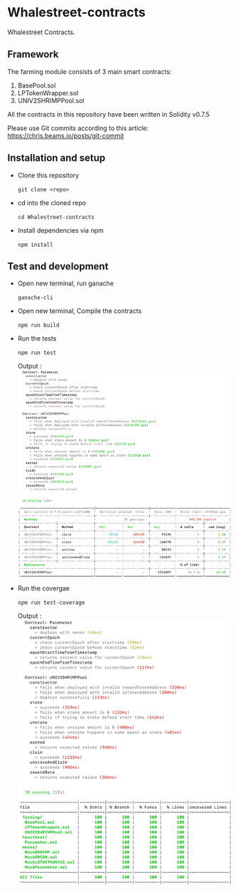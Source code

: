 # Whalestreet-contracts
 Whalestreet Contracts.

## Framework
The farming module consists of 3 main smart contracts:

1. BasePool.sol
2. LPTokenWrapper.sol
3. UNIV2SHRIMPPool.sol


All the contracts in this repository have been written in Solidity v0.7.5

Please use Git commits according to this article: https://chris.beams.io/posts/git-commit

## Installation and setup
* Clone this repository

  `git clone <repo>`

* cd into the cloned repo

  `cd Whalestreet-contracts`

* Install dependencies via npm

  `npm install`


## Test and development

* Open new terminal, run ganache

  `ganache-cli`


* Open new terminal, Compile the contracts

  `npm run build`

* Run the tests

  `npm run test`

  Output :
  ![Farming Test Result](images/farming-test-result.png)

* Run the covergae

  `npm run test-coverage`

  Output :
  ![Farming Test Result](images/farming-coverage-result.png)
